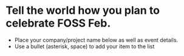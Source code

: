 # Tell the world how you plan to celebrate FOSS Feb. 
* Place your company/project name below as well as event details.
* Use a bullet (asterisk, space) to add your item to the list
